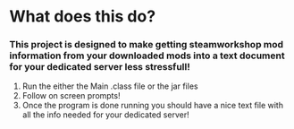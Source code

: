 # What does this do?
### This project is designed to make getting steamworkshop mod information from your downloaded mods into a text document for your dedicated server less stressfull!
1. Run the either the Main .class file or the jar files
2. Follow on screen prompts!
3. Once the program is done running you should have a nice text file with all the info needed for your dedicated server!
